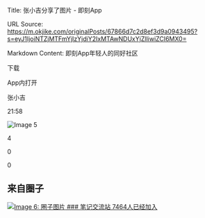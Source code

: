 Title: 张小吉分享了图片 - 即刻App

URL Source: https://m.okjike.com/originalPosts/67866d7c2d8ef3d9a0943495?s=eyJ1IjoiNTZjMTFmYjIzYjdiY2IxMTAwNDUxYjZlIiwiZCI6MX0=

Markdown Content:
即刻App年轻人的同好社区

下载

App内打开

张小吉

21:58

![Image 5](https://cdnv2.ruguoapp.com/FqcMNkdGVxrTZU_L0bfRPbWi6fxZv3.jpg?imageMogr2/auto-orient/thumbnail/1500x2000%3E/interlace/1)

4

0

0

来自圈子
----

[![Image 6: 圈子图片](https://cdnv2.ruguoapp.com/FgDcr12wCOv_HsvuIwl9qugwWkywv3.jpg?imageMogr2/auto-orient/heic-exif/1/format/jpeg/thumbnail/120x120%3E) ### 笔记交流站 7464人已经加入](https://m.okjike.com/topics/660165c504703c909c6d8b2e)
